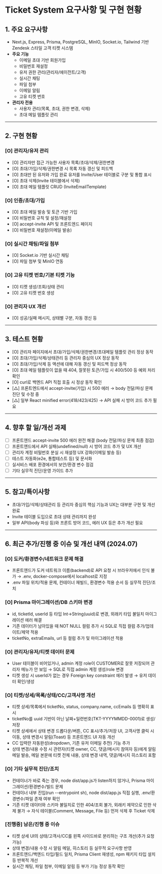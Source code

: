 # Ticket System 요구사항 및 구현 현황

## 1. 주요 요구사항
- Next.js, Express, Prisma, PostgreSQL, MinIO, Socket.io, Tailwind 기반 Zendesk 스타일 고객 티켓 시스템
- **주요 기능**
  - 이메일 초대 기반 회원가입
  - 비밀번호 재설정
  - 유저 권한 관리(관리자/에이전트/고객)
  - 실시간 채팅
  - 파일 첨부
  - 이메일 알림
  - 고유 티켓 번호
- **관리자 전용**
  - 사용자 관리(목록, 초대, 권한 변경, 삭제)
  - 초대 메일 템플릿 관리

---

## 2. 구현 현황

### [O] 관리자/유저 관리
- [O] 관리자만 접근 가능한 사용자 목록/초대/삭제/권한변경
- [O] 초대/가입/삭제/권한변경 시 목록 자동 갱신 및 피드백
- [O] 초대만 된 유저와 가입 완료 유저를 Invite/User 테이블로 구분 및 통합 표시
- [O] 초대 삭제(Invite 테이블에서 삭제)
- [O] 초대 메일 템플릿 CRUD (InviteEmailTemplate)

### [O] 인증/초대/가입
- [O] 초대 메일 발송 및 토큰 기반 가입
- [O] 비밀번호 규칙 및 설정/재설정
- [O] accept-invite API 및 프론트엔드 페이지
- [O] 비밀번호 재설정(이메일 발송)

### [O] 실시간 채팅/파일 첨부
- [O] Socket.io 기반 실시간 채팅
- [O] 파일 첨부 및 MinIO 연동

### [O] 고유 티켓 번호/기본 티켓 기능
- [O] 티켓 생성/조회/상태 관리
- [O] 고유 티켓 번호 생성

### [O] 관리자 UX 개선
- [O] 성공/실패 메시지, 상태별 구분, 자동 갱신 등

---

## 3. 테스트 현황
- [O] 관리자 페이지에서 초대/가입/삭제/권한변경/초대메일 템플릿 관리 정상 동작
- [O] 초대/가입/삭제/상태관리 등 관리자 중심의 UX 정상 동작
- [O] 초대/가입/삭제 등 액션에 대해 자동 갱신 및 피드백 정상 동작
- [O] 초대 메일 템플릿이 없을 때 404, 잘못된 토큰/가입 시 400/500 등 예외 처리 확인
- [O] curl로 백엔드 API 직접 호출 시 정상 동작 확인
- [△] 프론트엔드에서 accept-invite(가입) 시 500 에러 → body 전달/파싱 문제 진단 및 수정 중
- [△] 일부 React minified error(418/423/425) → API 실패 시 방어 코드 추가 필요

---

## 4. 향후 할 일/개선 과제
- [ ] 프론트엔드 accept-invite 500 에러 완전 해결 (body 전달/파싱 문제 최종 점검)
- [ ] 프론트엔드에서 API 실패(undefined/null) 시 방어 코드 추가 및 UX 개선
- [ ] 관리자 계정 비밀번호 분실 시 재설정 UX 강화(이메일 발송 등)
- [ ] 테스트 자동화(e2e, 통합테스트 등) 및 문서화
- [ ] 실서비스 배포 환경에서의 보안/환경 변수 점검
- [ ] 기타 실무적 진단/운영 가이드 추가

---

## 5. 참고/특이사항
- 초대/가입/삭제/상태관리 등 관리자 중심의 핵심 기능과 UX는 대부분 구현 및 개선 완료
- Invite 테이블 도입으로 초대 상태 관리까지 완성
- 일부 API(body 파싱 등)와 프론트 방어 코드, 에러 UX 등은 추가 개선 필요 

---

## 6. 최근 추가/진행 중 이슈 및 개선 내역 (2024.07)

### [O] 도커/환경변수/네트워크 문제 해결
- 프론트엔드가 도커 네트워크 이름(backend)로 API 요청 시 브라우저에서 인식 불가 → .env, docker-compose에서 localhost로 지정
- .env 파일 위치/적용 문제, 컨테이너 재빌드, 환경변수 적용 순서 등 실무적 진단/조치

### [O] Prisma 마이그레이션/DB 스키마 변경
- id, ticketId, userId 등 타입 Int→String(uuid)로 변경, 외래키 타입 불일치 마이그레이션 에러 해결
- 기존 데이터가 남아있을 때 NOT NULL 컬럼 추가 시 SQL로 직접 컬럼 추가/업데이트/제약 적용
- ticketNo, extraEmails, url 등 컬럼 추가 및 마이그레이션 적용

### [O] 관리자/유저/티켓 데이터 문제
- User 테이블이 비어있거나, admin 계정 role이 CUSTOMER로 잘못 저장되어 관리자 메뉴가 안 보임 → SQL로 직접 admin 계정 생성/role 변경
- 티켓 생성 시 userId가 없는 경우 Foreign key constraint 에러 발생 → 유저 데이터 확인/생성

### [O] 티켓/상세/목록/상태/CC/고객사명 개선
- 티켓 상세/목록에서 ticketNo, status, company.name, ccEmails 등 명확히 표시
- ticketNo를 uuid 기반이 아닌 날짜+일련번호(TKT-YYYYMMDD-0001)로 생성/저장
- 티켓 상세에서 상태 변경 드롭다운/버튼, CC 표시/추가/저장 UI, 고객사명 클릭 시 이동, 상태 변경시 알림(Toast) 등 프론트엔드 UI 자동 개선
- CC 입력란 자동완성(dropdown, 기존 유저 이메일 추천) 기능 추가
- 상태 변경/내용 수정 시 관련자(티켓 owner, CC, 댓글/메시지 참여자 등)에게 알림 메일 발송, 메일 본문에 티켓 전체 내용, 상태 변경 내역, 댓글/메시지 히스토리 포함

### [O] 기타 실무적 진단/조치
- 컨테이너가 바로 죽는 경우, node dist/app.js가 listen하지 않거나, Prisma 마이그레이션/환경변수/빌드 문제
- 컨테이너 내부 진입(run --entrypoint sh), node dist/app.js 직접 실행, .env/환경변수/파일 존재 여부 확인
- 기존 티켓 데이터와 스키마 불일치로 인한 404/조회 불가, 외래키 제약으로 인한 삭제 불가 → 자식 테이블(Comment, Message, File 등) 먼저 삭제 후 Ticket 삭제

### [진행중] 남은/진행 중 이슈
- 티켓 상세 UI의 상태/고객사/CC를 왼쪽 사이드바로 분리하는 구조 개선(추가 요청 가능)
- 상태 변경/내용 수정 시 알림 메일, 히스토리 등 실무적 요구사항 반영
- 프론트엔드/백엔드 타입/필드 일치, Prisma Client 재생성, npm 패키지 타입 설치 등 반복적 개선
- 실시간 채팅, 파일 첨부, 이메일 알림 등 부가 기능 정상 동작 확인 